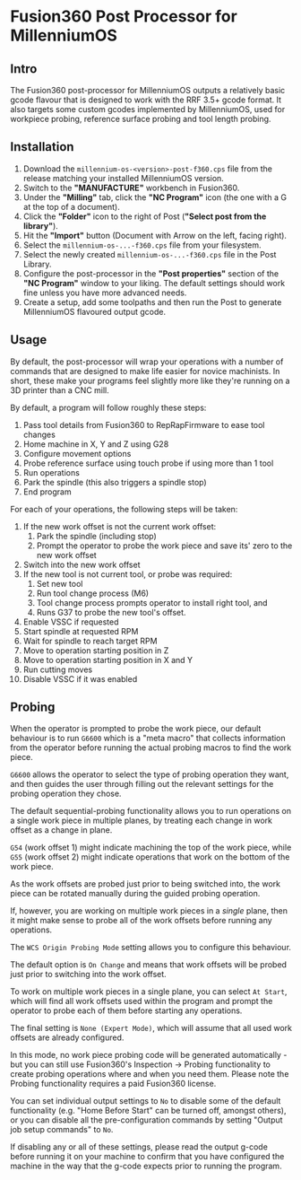 # Fusion360 Post Processor for MillenniumOS

## Intro
The Fusion360 post-processor for MillenniumOS outputs a relatively basic gcode flavour that is designed to work with the RRF 3.5+ gcode format. It also targets some custom gcodes implemented by MillenniumOS, used for workpiece probing, reference surface probing and tool length probing.

## Installation
1. Download the `millennium-os-<version>-post-f360.cps` file from the release matching your installed MillenniumOS version.
2. Switch to the **"MANUFACTURE"** workbench in Fusion360.
3. Under the **"Milling"** tab, click the **"NC Program"** icon (the one with a G at the top of a document).
4. Click the **"Folder"** icon to the right of Post (**"Select post from the library"**).
5. Hit the **"Import"** button (Document with Arrow on the left, facing right).
6. Select the `millennium-os-...-f360.cps` file from your filesystem.
7. Select the newly created `millennium-os-...-f360.cps` file in the Post Library.
8. Configure the post-processor in the **"Post properties"** section of the **"NC Program"** window to your liking. The default settings should work fine unless you have more advanced needs.
9. Create a setup, add some toolpaths and then run the Post to generate MillenniumOS flavoured output gcode.

## Usage
By default, the post-processor will wrap your operations with a number of commands that are designed to make life easier for novice machinists. In short, these make your programs feel slightly more like they're running on a 3D printer than a CNC mill.

By default, a program will follow roughly these steps:
  1. Pass tool details from Fusion360 to RepRapFirmware to ease tool changes
  2. Home machine in X, Y and Z using G28
  3. Configure movement options
  4. Probe reference surface using touch probe if using more than 1 tool
  5. Run operations
  6. Park the spindle (this also triggers a spindle stop)
  7. End program

For each of your operations, the following steps will be taken:
  1. If the new work offset is not the current work offset:
     1. Park the spindle (including stop)
     2. Prompt the operator to probe the work piece and save its' zero to the new work offset
  2. Switch into the new work offset
  3. If the new tool is not current tool, or probe was required:
     1. Set new tool
     2. Run tool change process (M6)
     3. Tool change process prompts operator to install right tool, and
     4. Runs G37 to probe the new tool's offset.
  5. Enable VSSC if requested
  6. Start spindle at requested RPM
  7. Wait for spindle to reach target RPM
  8. Move to operation starting position in Z
  9. Move to operation starting position in X and Y
  10. Run cutting moves
  11. Disable VSSC if it was enabled

## Probing
When the operator is prompted to probe the work piece, our default behaviour is to run `G6600` which is a "meta macro" that collects information from the operator before running the actual probing macros to find the work piece.

`G6600` allows the operator to select the type of probing operation they want, and then guides the user through filling out the relevant settings for the probing operation they chose.

The default sequential-probing functionality allows you to run operations on a single work piece in multiple planes, by treating each change in work offset as a change in plane.

`G54` (work offset 1) might indicate machining the top of the work piece, while `G55` (work offset 2) might indicate operations that work on the bottom of the work piece.

As the work offsets are probed just prior to being switched into, the work piece can be rotated manually during the guided probing operation.

If, however, you are working on multiple work pieces in a _single_ plane, then it might make sense to probe all of the work offsets before running any operations.

The `WCS Origin Probing Mode` setting allows you to configure this behaviour.

The default option is `On Change` and means that work offsets will be probed just prior to switching into the work offset.

To work on multiple work pieces in a single plane, you can select `At Start`, which will find all work offsets used within the program and prompt the operator to probe each of them before starting any operations.

The final setting is `None (Expert Mode)`, which will assume that all used work offsets are already configured.

In this mode, no work piece probing code will be generated automatically - but you can still use Fusion360's Inspection -> Probing functionality to create probing operations where and when you need them. Please note the Probing functionality requires a paid Fusion360 license.

You can set individual output settings to `No` to disable some of the default functionality (e.g. "Home Before Start" can be turned off, amongst others), or you can disable all the pre-configuration commands by setting "Output job setup commands" to `No`.

If disabling any or all of these settings, please read the output g-code before running it on your machine to confirm that you have configured the machine in the way that the g-code expects prior to running the program.

